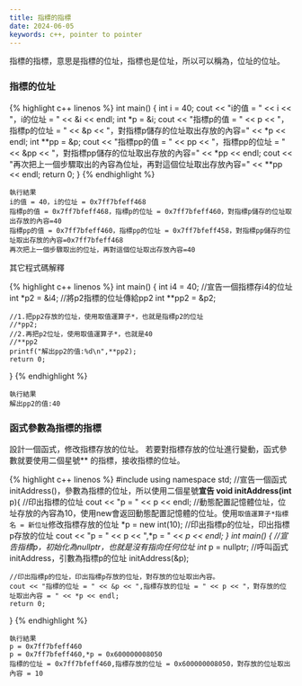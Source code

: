 ```yaml
---
title: 指標的指標
date: 2024-06-05
keywords: c++, pointer to pointer
---
```


指標的指標，意思是指標的位址，指標也是位址，所以可以稱為，位址的位址。
### 指標的位址
{% highlight c++ linenos %}
int main() {
    int i = 40;
    cout << "i的值 = " << i << "，i的位址 = " << &i << endl;
    int *p = &i;
    cout << "指標p的值 = " << p << "，指標p的位址 = " << &p << "，對指標p儲存的位址取出存放的內容=" << *p << endl;
    int **pp = &p;
    cout << "指標pp的值 = " << pp << "，指標pp的位址 = " << &pp << "，對指標pp儲存的位址取出存放的內容=" << *pp << endl;
    cout << "再次把上一個步驟取出的內容為位址，再對這個位址取出存放內容=" << **pp << endl;
    return 0;
}
{% endhighlight %}

```
執行結果
i的值 = 40，i的位址 = 0x7ff7bfeff468
指標p的值 = 0x7ff7bfeff468，指標p的位址 = 0x7ff7bfeff460，對指標p儲存的位址取出存放的內容=40
指標pp的值 = 0x7ff7bfeff460，指標pp的位址 = 0x7ff7bfeff458，對指標pp儲存的位址取出存放的內容=0x7ff7bfeff468
再次把上一個步驟取出的位址，再對這個位址取出存放內容=40
```

其它程式碼解釋

{% highlight c++ linenos %}
int main() {
    int i4 = 40;
    //宣告一個指標存i4的位址
    int *p2 = &i4;
    //將p2指標的位址傳給pp2
    int **pp2 = &p2;

    //1.把pp2存放的位址，使用取值運算子*，也就是指標p2的位址
    //*pp2;
    //2.再把p2位址，使用取值運算子*，也就是40
    //**pp2
    printf("解出pp2的值:%d\n",**pp2);    
    return 0;
}
{% endhighlight %}

```
執行結果
解出pp2的值:40
```

### 函式參數為指標的指標
設計一個函式，修改指標存放的位址。
若要對指標存放的位址進行變動，函式參數就要使用二個星號\*\* 的指標，接收指標的位址。

{% highlight c++ linenos %}
#include <iostream>
using namespace std;
//宣告一個函式initAddress()，參數為指標的位址，所以使用二個星號**宣告
void initAddress(int** p){
    //印出指標的位址
    cout << "p = " << p << endl;
    //動態配置記憶體位址，位址存放的內容為10，使用new會返回動態配置記憶體的位址。使用`取值運算子*指標名 = 新位址`修改指標存放的位址
    *p = new int(10);
    //印出指標p的位址，印出指標p存放的位址
    cout  << "p = " << p << ",*p = " << *p << endl;
}
int main() {
    //宣告指標p，初始化為nullptr，也就是沒有指向任何位址
    int* p = nullptr;
    //呼叫函式initAddress，引數為指標p的位址
    initAddress(&p);

    //印出指標p的位址，印出指標p存放的位址，對存放的位址取出內容。
    cout << "指標的位址 = " << &p << ",指標存放的位址 = " << p << "，對存放的位址取出內容 = " << *p << endl;
    return 0;
}
{% endhighlight %}

```
執行結果
p = 0x7ff7bfeff460
p = 0x7ff7bfeff460,*p = 0x600000008050
指標的位址 = 0x7ff7bfeff460,指標存放的位址 = 0x600000008050，對存放的位址取出內容 = 10
```
